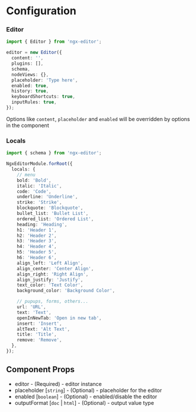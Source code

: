 # Configuration

### Editor

```ts
import { Editor } from 'ngx-editor';

editor = new Editor({
  content: '',
  plugins: [],
  schema,
  nodeViews: {},
  placeholder: 'Type here',
  enabled: true,
  history: true,
  keyboardShortcuts: true,
  inputRules: true,
});
```

Options like `content`, `placeholder` and `enabled` will be overridden by options in the component

### Locals

```ts
import { schema } from 'ngx-editor';

NgxEditorModule.forRoot({
  locals: {
    // menu
    bold: 'Bold',
    italic: 'Italic',
    code: 'Code',
    underline: 'Underline',
    strike: 'Strike',
    blockquote: 'Blockquote',
    bullet_list: 'Bullet List',
    ordered_list: 'Ordered List',
    heading: 'Heading',
    h1: 'Header 1',
    h2: 'Header 2',
    h3: 'Header 3',
    h4: 'Header 4',
    h5: 'Header 5',
    h6: 'Header 6',
    align_left: 'Left Align',
    align_center: 'Center Align',
    align_right: 'Right Align',
    align_justify: 'Justify',
    text_color: 'Text Color',
    background_color: 'Background Color',

    // pupups, forms, others...
    url: 'URL',
    text: 'Text',
    openInNewTab: 'Open in new tab',
    insert: 'Insert',
    altText: 'Alt Text',
    title: 'Title',
    remove: 'Remove',
  },
});
```

## Component Props

- editor - (Required) - editor instance
- placeholder [`string`] - (Optional) - placeholder for the editor
- enabled [`boolean`] - (Optional) - enabled/disable the editor
- outputFormat [`doc` | `html`] - (Optional) - output value type
